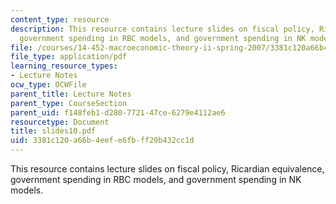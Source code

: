 ```yaml
---
content_type: resource
description: This resource contains lecture slides on fiscal policy, Ricardian equivalence,
  government spending in RBC models, and government spending in NK models.
file: /courses/14-452-macroeconomic-theory-ii-spring-2007/3381c120a66b4eefe6fbff29b432cc1d_slides10.pdf
file_type: application/pdf
learning_resource_types:
- Lecture Notes
ocw_type: OCWFile
parent_title: Lecture Notes
parent_type: CourseSection
parent_uid: f148feb1-d280-7721-47ce-6279e4112ae6
resourcetype: Document
title: slides10.pdf
uid: 3381c120-a66b-4eef-e6fb-ff29b432cc1d
---
```

This resource contains lecture slides on fiscal policy, Ricardian equivalence, government spending in RBC models, and government spending in NK models.


